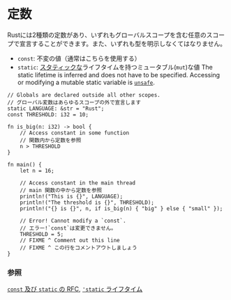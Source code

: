 <!--
# constants
-->
# 定数

<!--
Rust has two different types of constants which can be declared in any scope
including global. Both require explicit type annotation:
-->
Rustには2種類の定数があり、いずれもグローバルスコープを含む任意のスコープで宣言することができます。また、いずれも型を明示しなくてはなりません。

<!--
* `const`: An unchangeable value (the common case).
* `static`: A possibly `mut`able variable with [`'static`][static] lifetime.
  The static lifetime is inferred and does not have to be specified.
  Accessing or modifying a mutable static variable is [`unsafe`][unsafe].
-->
* `const`: 不変の値（通常はこちらを使用する）
* `static`: [スタティックな][static]ライフタイムを持つミュータブル(`mut`)な値
  The static lifetime is inferred and does not have to be specified.
  Accessing or modifying a mutable static variable is [`unsafe`][unsafe].

```rust,editable,ignore,mdbook-runnable
// Globals are declared outside all other scopes.
// グローバル変数はあらゆるスコープの外で宣言します
static LANGUAGE: &str = "Rust";
const THRESHOLD: i32 = 10;

fn is_big(n: i32) -> bool {
    // Access constant in some function
    // 関数内から定数を参照
    n > THRESHOLD
}

fn main() {
    let n = 16;

    // Access constant in the main thread
    // main 関数の中から定数を参照
    println!("This is {}", LANGUAGE);
    println!("The threshold is {}", THRESHOLD);
    println!("{} is {}", n, if is_big(n) { "big" } else { "small" });

    // Error! Cannot modify a `const`.
    // エラー!`const`は変更できません。
    THRESHOLD = 5;
    // FIXME ^ Comment out this line
    // FIXME ^ この行をコメントアウトしましょう
}
```

<!--
### See also:
-->
### 参照

<!--
[The `const`/`static` RFC](
https://github.com/rust-lang/rfcs/blob/master/text/0246-const-vs-static.md),
[`'static` lifetime][static]
-->
[`const` 及び `static` の RFC](
https://github.com/rust-lang/rfcs/blob/master/text/0246-const-vs-static.md),
[`'static` ライフタイム][static]

[static]: ../scope/lifetime/static_lifetime.md
[unsafe]: ../unsafe.md
